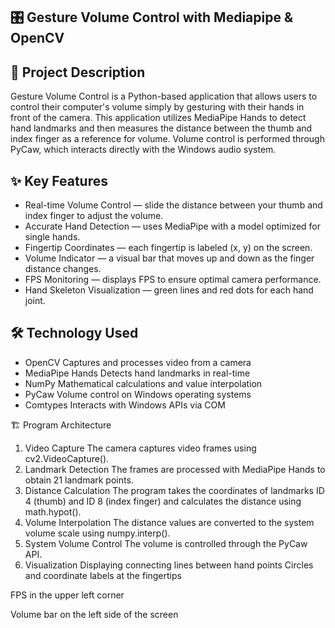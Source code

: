## 🎛 Gesture Volume Control with Mediapipe & OpenCV
## 📌 Project Description
Gesture Volume Control is a Python-based application that allows users to control their computer's volume simply by gesturing with their hands in front of the camera.
This application utilizes MediaPipe Hands to detect hand landmarks and then measures the distance between the thumb and index finger as a reference for volume.
Volume control is performed through PyCaw, which interacts directly with the Windows audio system.

## ✨ Key Features
- Real-time Volume Control — slide the distance between your thumb and index finger to adjust the volume.
- Accurate Hand Detection — uses MediaPipe with a model optimized for single hands.
- Fingertip Coordinates — each fingertip is labeled (x, y) on the screen.
- Volume Indicator — a visual bar that moves up and down as the finger distance changes.
- FPS Monitoring — displays FPS to ensure optimal camera performance.
- Hand Skeleton Visualization — green lines and red dots for each hand joint.

## 🛠 Technology Used
- OpenCV Captures and processes video from a camera
- MediaPipe Hands Detects hand landmarks in real-time
- NumPy Mathematical calculations and value interpolation
- PyCaw Volume control on Windows operating systems
- Comtypes Interacts with Windows APIs via COM

🏗 Program Architecture
1. Video Capture
   The camera captures video frames using cv2.VideoCapture().
2. Landmark Detection
   The frames are processed with MediaPipe Hands to obtain 21 landmark points.
3. Distance Calculation
   The program takes the coordinates of landmarks ID 4 (thumb) and ID 8 (index finger) and calculates the distance using math.hypot().
4. Volume Interpolation
   The distance values are converted to the system volume scale using numpy.interp().
5. System Volume Control
   The volume is controlled through the PyCaw API.
6. Visualization
   Displaying connecting lines between hand points Circles and coordinate labels at the fingertips

FPS in the upper left corner

Volume bar on the left side of the screen
